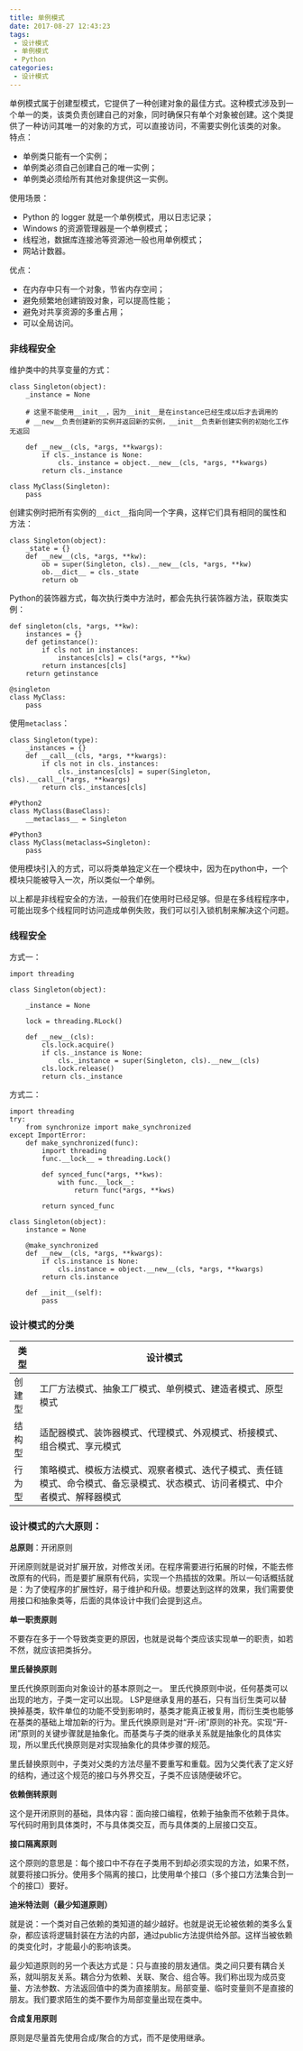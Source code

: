 ```yaml
---
title: 单例模式
date: 2017-08-27 12:43:23
tags:
 - 设计模式
 - 单例模式
 - Python
categories:
 - 设计模式
---
```




单例模式属于创建型模式，它提供了一种创建对象的最佳方式。这种模式涉及到一个单一的类，该类负责创建自己的对象，同时确保只有单个对象被创建。这个类提供了一种访问其唯一的对象的方式，可以直接访问，不需要实例化该类的对象。
特点：

- 单例类只能有一个实例；
- 单例类必须自己创建自己的唯一实例；
- 单例类必须给所有其他对象提供这一实例。

使用场景：

- Python 的 logger 就是一个单例模式，用以日志记录；
- Windows 的资源管理器是一个单例模式；
- 线程池，数据库连接池等资源池一般也用单例模式；
- 网站计数器。

优点：

- 在内存中只有一个对象，节省内存空间；
- 避免频繁地创建销毁对象，可以提高性能；
- 避免对共享资源的多重占用；
- 可以全局访问。

### 非线程安全

维护类中的共享变量的方式：

```
class Singleton(object):
    _instance = None
   
    # 这里不能使用__init__，因为__init__是在instance已经生成以后才去调用的
    # __new__负责创建新的实例并返回新的实例，__init__负责新创建实例的初始化工作无返回
    
    def __new__(cls, *args, **kwargs):  
        if cls._instance is None:
            cls._instance = object.__new__(cls, *args, **kwargs)
        return cls._instance
        
class MyClass(Singleton):
	pass
```

创建实例时把所有实例的`__dict__`指向同一个字典，这样它们具有相同的属性和方法：

```
class Singleton(object):
    _state = {}
    def __new__(cls, *args, **kw):
        ob = super(Singleton, cls).__new__(cls, *args, **kw)
        ob.__dict__ = cls._state
        return ob
```

Python的装饰器方式，每次执行类中方法时，都会先执行装饰器方法，获取类实例：

```
def singleton(cls, *args, **kw):
    instances = {}
    def getinstance():
        if cls not in instances:
            instances[cls] = cls(*args, **kw)
        return instances[cls]
    return getinstance

@singleton
class MyClass:
	pass
```

使用`metaclass`：

```
class Singleton(type):
    _instances = {}
    def __call__(cls, *args, **kwargs):
        if cls not in cls._instances:
            cls._instances[cls] = super(Singleton, cls).__call__(*args, **kwargs)
        return cls._instances[cls]

#Python2
class MyClass(BaseClass):
    __metaclass__ = Singleton

#Python3
class MyClass(metaclass=Singleton):
    pass
```

使用模块引入的方式，可以将类单独定义在一个模块中，因为在python中，一个模块只能被导入一次，所以类似一个单例。

以上都是非线程安全的方法，一般我们在使用时已经足够。但是在多线程程序中，可能出现多个线程同时访问造成单例失败，我们可以引入锁机制来解决这个问题。

### 线程安全

方式一：

```
import threading

class Singleton(object):

    _instance = None

    lock = threading.RLock()

    def __new__(cls):
        cls.lock.acquire()
        if cls._instance is None:
            cls._instance = super(Singleton, cls).__new__(cls)
        cls.lock.release()
        return cls._instance
```

方式二：

```
import threading
try:
    from synchronize import make_synchronized
except ImportError:
    def make_synchronized(func):
        import threading
        func.__lock__ = threading.Lock()

        def synced_func(*args, **kws):
            with func.__lock__:
                return func(*args, **kws)

        return synced_func

class Singleton(object):
    instance = None

    @make_synchronized
    def __new__(cls, *args, **kwargs):
        if cls.instance is None:
            cls.instance = object.__new__(cls, *args, **kwargs)
        return cls.instance

    def __init__(self):
        pass
```

### 设计模式的分类

| 类型   | 设计模式                                     |
| ---- | ---------------------------------------- |
| 创建型  | 工厂方法模式、抽象工厂模式、单例模式、建造者模式、原型模式            |
| 结构型  | 适配器模式、装饰器模式、代理模式、外观模式、桥接模式、组合模式、享元模式     |
| 行为型  | 策略模式、模板方法模式、观察者模式、迭代子模式、责任链模式、命令模式、备忘录模式、状态模式、访问者模式、中介者模式、解释器模式 |

### 设计模式的六大原则：

**总原则**：开闭原则

开闭原则就是说对扩展开放，对修改关闭。在程序需要进行拓展的时候，不能去修改原有的代码，而是要扩展原有代码，实现一个热插拔的效果。所以一句话概括就是：为了使程序的扩展性好，易于维护和升级。想要达到这样的效果，我们需要使用接口和抽象类等，后面的具体设计中我们会提到这点。

**单一职责原则**

不要存在多于一个导致类变更的原因，也就是说每个类应该实现单一的职责，如若不然，就应该把类拆分。 

**里氏替换原则**

里氏代换原则面向对象设计的基本原则之一。 里氏代换原则中说，任何基类可以出现的地方，子类一定可以出现。 LSP是继承复用的基石，只有当衍生类可以替换掉基类，软件单位的功能不受到影响时，基类才能真正被复用，而衍生类也能够在基类的基础上增加新的行为。里氏代换原则是对“开-闭”原则的补充。实现“开-闭”原则的关键步骤就是抽象化。而基类与子类的继承关系就是抽象化的具体实现，所以里氏代换原则是对实现抽象化的具体步骤的规范。

里氏替换原则中，子类对父类的方法尽量不要重写和重载。因为父类代表了定义好的结构，通过这个规范的接口与外界交互，子类不应该随便破坏它。

**依赖倒转原则**

这个是开闭原则的基础，具体内容：面向接口编程，依赖于抽象而不依赖于具体。写代码时用到具体类时，不与具体类交互，而与具体类的上层接口交互。

**接口隔离原则**

这个原则的意思是：每个接口中不存在子类用不到却必须实现的方法，如果不然，就要将接口拆分。使用多个隔离的接口，比使用单个接口（多个接口方法集合到一个的接口）要好。

**迪米特法则（最少知道原则）**

就是说：一个类对自己依赖的类知道的越少越好。也就是说无论被依赖的类多么复杂，都应该将逻辑封装在方法的内部，通过public方法提供给外部。这样当被依赖的类变化时，才能最小的影响该类。

最少知道原则的另一个表达方式是：只与直接的朋友通信。类之间只要有耦合关系，就叫朋友关系。耦合分为依赖、关联、聚合、组合等。我们称出现为成员变量、方法参数、方法返回值中的类为直接朋友。局部变量、临时变量则不是直接的朋友。我们要求陌生的类不要作为局部变量出现在类中。

**合成复用原则**

原则是尽量首先使用合成/聚合的方式，而不是使用继承。